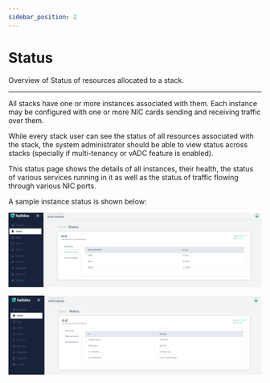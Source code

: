 ```yaml
---
sidebar_position: 2
---
```


# Status  

Overview of Status of resources allocated to a stack.

---

All stacks have one or more instances associated with them. Each instance may be configured with one or more NIC cards sending and receiving traffic over them.

While every stack user can see the status of all resources associated with the stack, the system administrator should be able to view status across stacks (specially if multi-tenancy or vADC feature is enabled).

This status page shows the details of all instances, their health, the status of various services running in it as well as the status of traffic flowing through various NIC ports.

A sample instance status is shown below:

![status_page](/img/platform/v7/docs/status_newui_01.png)

![status_page](/img/platform/v7/docs/status_newui.png)